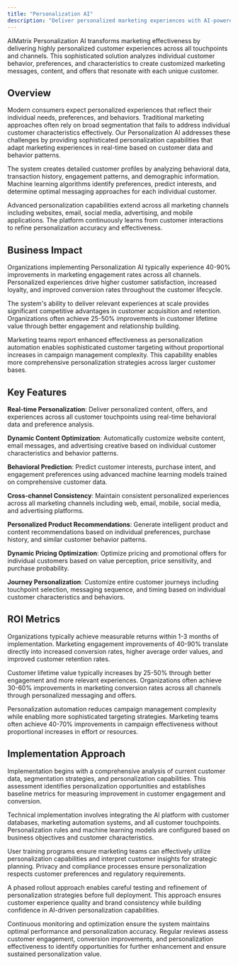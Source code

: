 ```yaml
---
title: "Personalization AI"
description: "Deliver personalized marketing experiences with AI-powered content customization, behavioral targeting, and dynamic customer journey adaptation."
---
```


AIMatrix Personalization AI transforms marketing effectiveness by delivering highly personalized customer experiences across all touchpoints and channels. This sophisticated solution analyzes individual customer behavior, preferences, and characteristics to create customized marketing messages, content, and offers that resonate with each unique customer.

## Overview

Modern consumers expect personalized experiences that reflect their individual needs, preferences, and behaviors. Traditional marketing approaches often rely on broad segmentation that fails to address individual customer characteristics effectively. Our Personalization AI addresses these challenges by providing sophisticated personalization capabilities that adapt marketing experiences in real-time based on customer data and behavior patterns.

The system creates detailed customer profiles by analyzing behavioral data, transaction history, engagement patterns, and demographic information. Machine learning algorithms identify preferences, predict interests, and determine optimal messaging approaches for each individual customer.

Advanced personalization capabilities extend across all marketing channels including websites, email, social media, advertising, and mobile applications. The platform continuously learns from customer interactions to refine personalization accuracy and effectiveness.

## Business Impact

Organizations implementing Personalization AI typically experience 40-90% improvements in marketing engagement rates across all channels. Personalized experiences drive higher customer satisfaction, increased loyalty, and improved conversion rates throughout the customer lifecycle.

The system's ability to deliver relevant experiences at scale provides significant competitive advantages in customer acquisition and retention. Organizations often achieve 25-50% improvements in customer lifetime value through better engagement and relationship building.

Marketing teams report enhanced effectiveness as personalization automation enables sophisticated customer targeting without proportional increases in campaign management complexity. This capability enables more comprehensive personalization strategies across larger customer bases.

## Key Features

**Real-time Personalization**: Deliver personalized content, offers, and experiences across all customer touchpoints using real-time behavioral data and preference analysis.

**Dynamic Content Optimization**: Automatically customize website content, email messages, and advertising creative based on individual customer characteristics and behavior patterns.

**Behavioral Prediction**: Predict customer interests, purchase intent, and engagement preferences using advanced machine learning models trained on comprehensive customer data.

**Cross-channel Consistency**: Maintain consistent personalized experiences across all marketing channels including web, email, mobile, social media, and advertising platforms.

**Personalized Product Recommendations**: Generate intelligent product and content recommendations based on individual preferences, purchase history, and similar customer behavior patterns.

**Dynamic Pricing Optimization**: Optimize pricing and promotional offers for individual customers based on value perception, price sensitivity, and purchase probability.

**Journey Personalization**: Customize entire customer journeys including touchpoint selection, messaging sequence, and timing based on individual customer characteristics and behaviors.

## ROI Metrics

Organizations typically achieve measurable returns within 1-3 months of implementation. Marketing engagement improvements of 40-90% translate directly into increased conversion rates, higher average order values, and improved customer retention rates.

Customer lifetime value typically increases by 25-50% through better engagement and more relevant experiences. Organizations often achieve 30-60% improvements in marketing conversion rates across all channels through personalized messaging and offers.

Personalization automation reduces campaign management complexity while enabling more sophisticated targeting strategies. Marketing teams often achieve 40-70% improvements in campaign effectiveness without proportional increases in effort or resources.

## Implementation Approach

Implementation begins with a comprehensive analysis of current customer data, segmentation strategies, and personalization capabilities. This assessment identifies personalization opportunities and establishes baseline metrics for measuring improvement in customer engagement and conversion.

Technical implementation involves integrating the AI platform with customer databases, marketing automation systems, and all customer touchpoints. Personalization rules and machine learning models are configured based on business objectives and customer characteristics.

User training programs ensure marketing teams can effectively utilize personalization capabilities and interpret customer insights for strategic planning. Privacy and compliance processes ensure personalization respects customer preferences and regulatory requirements.

A phased rollout approach enables careful testing and refinement of personalization strategies before full deployment. This approach ensures customer experience quality and brand consistency while building confidence in AI-driven personalization capabilities.

Continuous monitoring and optimization ensure the system maintains optimal performance and personalization accuracy. Regular reviews assess customer engagement, conversion improvements, and personalization effectiveness to identify opportunities for further enhancement and ensure sustained personalization value.
